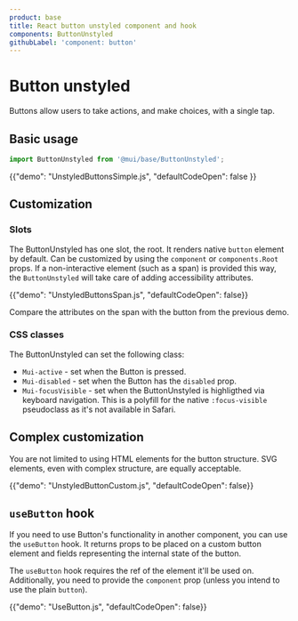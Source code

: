 ```yaml
---
product: base
title: React button unstyled component and hook
components: ButtonUnstyled
githubLabel: 'component: button'
---
```


# Button unstyled

<p class="description">Buttons allow users to take actions, and make choices, with a single tap.</p>

## Basic usage

```js
import ButtonUnstyled from '@mui/base/ButtonUnstyled';
```

{{"demo": "UnstyledButtonsSimple.js", "defaultCodeOpen": false }}

## Customization

### Slots

The ButtonUnstyled has one slot, the root.
It renders native `button` element by default.
Can be customized by using the `component` or `components.Root` props. If a non-interactive element (such as a span) is provided this way, the `ButtonUnstyled` will take care of adding accessibility attributes.

{{"demo": "UnstyledButtonsSpan.js", "defaultCodeOpen": false}}

Compare the attributes on the span with the button from the previous demo.

### CSS classes

The ButtonUnstyled can set the following class:

- `Mui-active` - set when the Button is pressed.
- `Mui-disabled` - set when the Button has the `disabled` prop.
- `Mui-focusVisible` - set when the ButtonUnstyled is highligthed via keyboard navigation.
  This is a polyfill for the native `:focus-visible` pseudoclass as it's not available in Safari.

## Complex customization

You are not limited to using HTML elements for the button structure.
SVG elements, even with complex structure, are equally acceptable.

{{"demo": "UnstyledButtonCustom.js", "defaultCodeOpen": false}}

## `useButton` hook

If you need to use Button's functionality in another component, you can use the `useButton` hook.
It returns props to be placed on a custom button element and fields representing the internal state of the button.

The `useButton` hook requires the ref of the element it'll be used on.
Additionally, you need to provide the `component` prop (unless you intend to use the plain `button`).

{{"demo": "UseButton.js", "defaultCodeOpen": false}}
